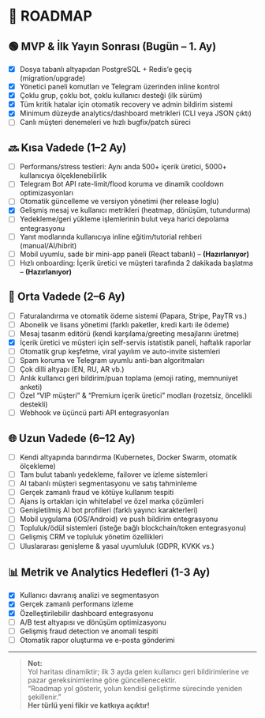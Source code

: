 # 🚦 ROADMAP

## 🟢 MVP & İlk Yayın Sonrası (Bugün – 1. Ay)
- [x] Dosya tabanlı altyapıdan PostgreSQL + Redis’e geçiş (migration/upgrade)
- [x] Yönetici paneli komutları ve Telegram üzerinden inline kontrol
- [x] Çoklu grup, çoklu bot, çoklu kullanıcı desteği (ilk sürüm)
- [x] Tüm kritik hatalar için otomatik recovery ve admin bildirim sistemi
- [x] Minimum düzeyde analytics/dashboard metrikleri (CLI veya JSON çıktı)
- [ ] Canlı müşteri denemeleri ve hızlı bugfix/patch süreci

## 🔜 Kısa Vadede (1–2 Ay)
- [ ] Performans/stress testleri: Aynı anda 500+ içerik üretici, 5000+ kullanıcıya ölçeklenebilirlik
- [ ] Telegram Bot API rate-limit/flood koruma ve dinamik cooldown optimizasyonları
- [ ] Otomatik güncelleme ve versiyon yönetimi (her release loglu)
- [x] Gelişmiş mesaj ve kullanıcı metrikleri (heatmap, dönüşüm, tutundurma)
- [ ] Yedekleme/geri yükleme işlemlerinin bulut veya harici depolama entegrasyonu
- [ ] Yanıt modlarında kullanıcıya inline eğitim/tutorial rehberi (manual/AI/hibrit)
- [ ] Mobil uyumlu, sade bir mini-app paneli (React tabanlı) – **(Hazırlanıyor)**
- [ ] Hızlı onboarding: İçerik üretici ve müşteri tarafında 2 dakikada başlatma – **(Hazırlanıyor)**

## 🚀 Orta Vadede (2–6 Ay)
- [ ] Faturalandırma ve otomatik ödeme sistemi (Papara, Stripe, PayTR vs.)
- [ ] Abonelik ve lisans yönetimi (farklı paketler, kredi kartı ile ödeme)
- [ ] Mesaj tasarım editörü (kendi karşılama/greeting mesajlarını üretme)
- [x] İçerik üretici ve müşteri için self-servis istatistik paneli, haftalık raporlar
- [ ] Otomatik grup keşfetme, viral yayılım ve auto-invite sistemleri
- [ ] Spam koruma ve Telegram uyumlu anti-ban algoritmaları
- [ ] Çok dilli altyapı (EN, RU, AR vb.)
- [ ] Anlık kullanıcı geri bildirim/puan toplama (emoji rating, memnuniyet anketi)
- [ ] Özel “VIP müşteri” & “Premium içerik üretici” modları (rozetsiz, öncelikli destekli)
- [ ] Webhook ve üçüncü parti API entegrasyonları

## 🌐 Uzun Vadede (6–12 Ay)
- [ ] Kendi altyapında barındırma (Kubernetes, Docker Swarm, otomatik ölçekleme)
- [ ] Tam bulut tabanlı yedekleme, failover ve izleme sistemleri
- [ ] AI tabanlı müşteri segmentasyonu ve satış tahminleme
- [ ] Gerçek zamanlı fraud ve kötüye kullanım tespiti
- [ ] Ajans iş ortakları için whitelabel ve özel marka çözümleri
- [ ] Genişletilmiş AI bot profilleri (farklı yayıncı karakterleri)
- [ ] Mobil uygulama (iOS/Android) ve push bildirim entegrasyonu
- [ ] Topluluk/ödül sistemleri (isteğe bağlı blockchain/token entegrasyonu)
- [ ] Gelişmiş CRM ve topluluk yönetim özellikleri
- [ ] Uluslararası genişleme & yasal uyumluluk (GDPR, KVKK vs.)

## 📊 Metrik ve Analytics Hedefleri (1-3 Ay)
- [x] Kullanıcı davranış analizi ve segmentasyon
- [x] Gerçek zamanlı performans izleme
- [x] Özelleştirilebilir dashboard entegrasyonu
- [ ] A/B test altyapısı ve dönüşüm optimizasyonu
- [ ] Gelişmiş fraud detection ve anomali tespiti
- [ ] Otomatik rapor oluşturma ve e-posta gönderimi

---

> **Not:**  
> Yol haritası dinamiktir; ilk 3 ayda gelen kullanıcı geri bildirimlerine ve pazar gereksinimlerine göre güncellenecektir.  
> “Roadmap yol gösterir, yolun kendisi geliştirme sürecinde yeniden şekillenir.”  
> **Her türlü yeni fikir ve katkıya açıktır!**
